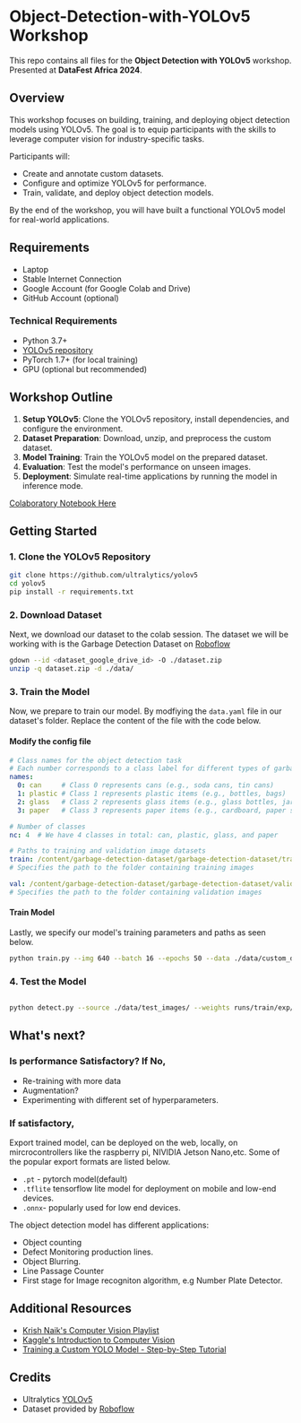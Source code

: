 # Object-Detection-with-YOLOv5 Workshop

This repo contains all files for the **Object Detection with YOLOv5** workshop. Presented at **DataFest Africa 2024**.

## Overview

This workshop focuses on building, training, and deploying object detection models using YOLOv5. The goal is to equip participants with the skills to leverage computer vision for industry-specific tasks.

Participants will:
- Create and annotate custom datasets.
- Configure and optimize YOLOv5 for performance.
- Train, validate, and deploy object detection models.

By the end of the workshop, you will have built a functional YOLOv5 model for real-world applications.

## Requirements

- Laptop
- Stable Internet Connection
- Google Account (for Google Colab and Drive)
- GitHub Account (optional)

### Technical Requirements
- Python 3.7+
- [YOLOv5 repository](https://github.com/ultralytics/yolov5)
- PyTorch 1.7+ (for local training)
- GPU (optional but recommended)

## Workshop Outline

1. **Setup YOLOv5**: Clone the YOLOv5 repository, install dependencies, and configure the environment.
2. **Dataset Preparation**: Download, unzip, and preprocess the custom dataset.
3. **Model Training**: Train the YOLOv5 model on the prepared dataset.
4. **Evaluation**: Test the model's performance on unseen images.
5. **Deployment**: Simulate real-time applications by running the model in inference mode.

[Colaboratory Notebook Here](https://colab.research.google.com/github/mkm-world/Object-Detection-with-YOLO-workshop/blob/main/Object_Detection_with_Yolov5_Workshop_Final.ipynb)

## Getting Started

### 1. Clone the YOLOv5 Repository

```bash
git clone https://github.com/ultralytics/yolov5
cd yolov5
pip install -r requirements.txt
```

### 2. Download Dataset
Next, we download our dataset to the colab session. The dataset we will be working with is the Garbage Detection Dataset on [Roboflow ](https://universe.roboflow.com/thai-pham-y5sob/garbage-classify-9ndxx)
```bash
gdown --id <dataset_google_drive_id> -O ./dataset.zip
unzip -q dataset.zip -d ./data/
```
### 3. Train the Model

Now, we prepare to train our model. By modfiying the `data.yaml` file in our dataset's folder. Replace the content of the file with the code below. 

#### Modify the config file 
```yaml
# Class names for the object detection task
# Each number corresponds to a class label for different types of garbage
names:
  0: can     # Class 0 represents cans (e.g., soda cans, tin cans)
  1: plastic # Class 1 represents plastic items (e.g., bottles, bags)
  2: glass   # Class 2 represents glass items (e.g., glass bottles, jars)
  3: paper   # Class 3 represents paper items (e.g., cardboard, paper sheets)

# Number of classes
nc: 4  # We have 4 classes in total: can, plastic, glass, and paper

# Paths to training and validation image datasets
train: /content/garbage-detection-dataset/garbage-detection-dataset/train/images
# Specifies the path to the folder containing training images

val: /content/garbage-detection-dataset/garbage-detection-dataset/valid/images
# Specifies the path to the folder containing validation images


```
#### Train Model
Lastly, we specify our model's training parameters and paths as seen below. 
```bash
python train.py --img 640 --batch 16 --epochs 50 --data ./data/custom_dataset.yaml --weights yolov5s.pt
```
### 4. Test the Model
```bash

python detect.py --source ./data/test_images/ --weights runs/train/exp/weights/best.pt
```
##  What's next?

### Is performance Satisfactory? If No,
- Re-training with more data 
- Augmentation?
- Experimenting with different set of hyperparameters. 

### If satisfactory, 
Export trained model, can be deployed on the web, locally, on mircrocontrollers like the raspberry pi, NIVIDIA Jetson Nano,etc. Some of the popular export formats are listed below. 
- `.pt` -  pytorch model(default) 
- `.tflite` tensorflow lite model for deployment on mobile and low-end devices. 
- `.onnx`- popularly used for low end devices. 

The object detection model has different applications: 
- Object counting
- Defect Monitoring production lines. 
- Object Blurring. 
- Line Passage Counter
- First stage for Image recogniton algorithm, e.g Number Plate Detector.


## Additional Resources
- [Krish Naik's Computer Vision Playlist](https://www.youtube.com/watch?v=jLcuVu5xdDo&t=16s)
- [Kaggle's Introduction to Computer Vision](https://www.kaggle.com/learn/computer-vision)
- [Training a Custom YOLO Model - Step-by-Step Tutorial](https://www.youtube.com/watch?v=GRtgLlwxpc4)

## Credits
- Ultralytics [YOLOv5](https://github.com/ultralytics/yolov5)
- Dataset provided by [Roboflow](https://universe.roboflow.com/)

